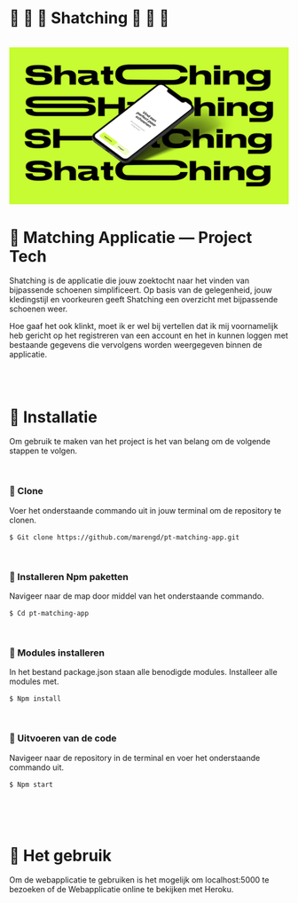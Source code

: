 # 📱 💸 👟 Shatching 👟 💸 📱


<br>

<img src="/images_wiki/thumbnail.png" alt="">

<br>


# 📱 Matching Applicatie ― Project Tech
Shatching is de applicatie die jouw zoektocht naar het vinden van bijpassende schoenen simplificeert. Op basis van de gelegenheid, jouw kledingstijl en voorkeuren geeft Shatching een overzicht met bijpassende schoenen weer. 

Hoe gaaf het ook klinkt, moet ik er wel bij vertellen dat ik mij voornamelijk heb gericht op het registreren van een account en het in kunnen loggen met bestaande gegevens die vervolgens worden weergegeven binnen de applicatie. 

<br>
<br>


# 👟 Installatie
Om gebruik te maken van het project is het van belang om de volgende stappen te volgen. 

<br>


### 👟 Clone 
Voer het onderstaande commando uit in jouw terminal om de repository te clonen.
```
$ Git clone https://github.com/marengd/pt-matching-app.git
```

<br>


### 👟 Installeren Npm paketten
Navigeer naar de map door middel van het onderstaande commando.

```
$ Cd pt-matching-app
```

<br>


### 👟 Modules installeren
In het bestand package.json staan alle benodigde modules. Installeer alle modules met.

```
$ Npm install
```

<br>


### 👟 Uitvoeren van de code
Navigeer naar de repository in de terminal en voer het onderstaande commando uit.

```
$ Npm start
```

<br>
<br>
<br>

# 🥾 Het gebruik

Om de webapplicatie te gebruiken is het mogelijk om localhost:5000 te bezoeken of de Webapplicatie online te bekijken met Heroku.

<br>
<br>
<br>
